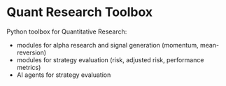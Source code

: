 # Quant Research Toolbox
Python toolbox for Quantitative Research:
- modules for alpha research and signal generation (momentum, mean-reversion)
- modules for strategy evaluation (risk, adjusted risk, performance metrics)
- AI agents for strategy evaluation
